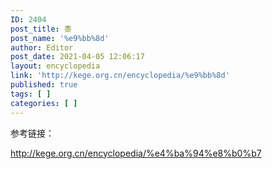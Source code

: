 ```yaml
---
ID: 2404
post_title: 黍
post_name: '%e9%bb%8d'
author: Editor
post_date: 2021-04-05 12:06:17
layout: encyclopedia
link: 'http://kege.org.cn/encyclopedia/%e9%bb%8d'
published: true
tags: [ ]
categories: [ ]
---
```

参考链接：

http://kege.org.cn/encyclopedia/%e4%ba%94%e8%b0%b7